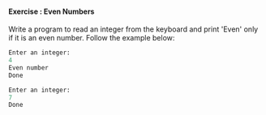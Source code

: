 #### Exercise : Even Numbers

Write a program to read an integer from the keyboard and print 'Even' only if it is an even number. Follow the example below:
```python
Enter an integer:
4
Even number
Done
```

```python
Enter an integer:
7
Done
```